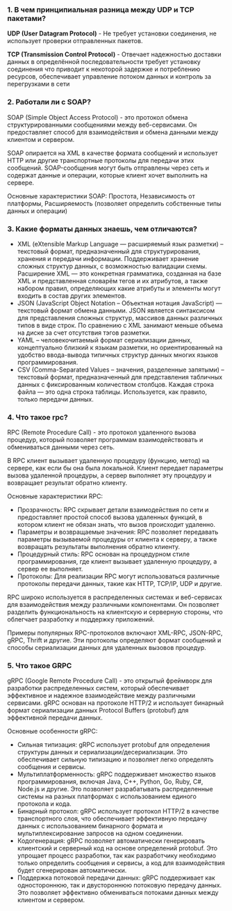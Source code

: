 ### 1. В чем принципиальная разница между UDP и TCP пакетами?

**UDP (User Datagram Protocol)** - Не требует установки соединения, не использует проверки отправленных пакетов.

**TCP (Transmission Control Protocol)** - Отвечает надежностью доставки данных в определённой последовательности требует
установку соединения что приводит к некоторой задержке и потреблению ресурсов, обеспечивает управление потоком данных и
контроль за перегрузками в сети

### 2. Работали ли с SOAP?

SOAP (Simple Object Access Protocol) - это протокол обмена структурированными сообщениями между веб-сервисами. Он
предоставляет способ для взаимодействия и обмена данными между клиентом и сервером.

SOAP опирается на XML в качестве формата сообщений и использует HTTP или другие транспортные протоколы для передачи этих
сообщений. SOAP-сообщения могут быть отправлены через сеть и содержат данные и операции, которые клиент хочет выполнить
на сервере.

Основные характеристики SOAP: Простота, Независимость от платформы, Расширяемость (позволяет определить собственные типы
данных и операции)

### 3. Какие форматы данных знаешь, чем отличаются?

- XML (eXtensible Markup Language — расширяемый язык разметки) – текстовый формат, предназначенный для структурирования,
  хранения и передачи информации. Поддерживает хранение сложных структур данных, с возможностью валидации схемы.
  Расширение XML — это конкретная грамматика, созданная на базе XML и представленная словарём тегов и их атрибутов,
  а также набором правил, определяющих какие атрибуты и элементы могут входить в состав других элементов.
- JSON (JavaScript Object Notation – Объектная нотация JavaScript) — текстовый формат обмена данными. JSON является
  синтаксисом для представления сложных структур, массивов данных различных типов в виде строк. По сравнению с XML
  занимают меньше объема на диске за счет отсутствия тэгов разметки.
- YAML – человекочитаемый формат сериализации данных, концептуально близкий к языкам разметки, но ориентированный на
  удобство ввода-вывода типичных структур данных многих языков программирования.
- CSV (Comma-Separated Values – значения, разделенные запятыми) – текстовый формат, предназначенный для представления
  табличных данных с фиксированным количеством столбцов. Каждая строка файла — это одна строка таблицы. Используется,
  как правило, только передачи данных.

### 4. Что такое rpc?

RPC (Remote Procedure Call) - это протокол удаленного вызова процедур, который позволяет программам взаимодействовать и
обмениваться данными через сеть.

В RPC клиент вызывает удаленную процедуру (функцию, метод) на сервере, как если бы она была локальной. Клиент передает
параметры вызова удаленной процедуры, а сервер выполняет эту процедуру и возвращает результат обратно клиенту.

Основные характеристики RPC:

- Прозрачность: RPC скрывает детали взаимодействия по сети и предоставляет простой способ вызова удаленных функций, в
  котором клиент не обязан знать, что вызов происходит удаленно.
- Параметры и возвращаемые значения: RPC позволяет передавать параметры вызываемой процедуры от клиента к серверу, а
  также возвращать результаты выполнения обратно клиенту.
- Процедурный стиль: RPC основан на процедурном стиле программирования, где клиент вызывает удаленную процедуру, а
  сервер ее выполняет.
- Протоколы: Для реализации RPC могут использоваться различные протоколы передачи данных, такие как HTTP, TCP/IP, UDP и
  другие.

RPC широко используется в распределенных системах и веб-сервисах для взаимодействия между различными компонентами. Он
позволяет разделить функциональность на клиентскую и серверную стороны, что облегчает разработку и поддержку приложений.

Примеры популярных RPC-протоколов включают XML-RPC, JSON-RPC, gRPC, Thrift и другие. Эти протоколы определяют формат
сообщений и способы сериализации данных для удаленных вызовов процедур.

### 5. Что такое GRPC

gRPC (Google Remote Procedure Call) - это открытый фреймворк для разработки распределенных систем, который обеспечивает
эффективное и надежное взаимодействие между различными сервисами. gRPC основан на протоколе HTTP/2 и использует бинарный
формат сериализации данных Protocol Buffers (protobuf) для эффективной передачи данных.

Основные особенности gRPC:

- Сильная типизация: gRPC использует protobuf для определения структуры данных и сериализации/десериализации. Это
  обеспечивает сильную типизацию и позволяет легко определять сообщения и сервисы.
- Мультиплатформенность: gRPC поддерживает множество языков программирования, включая Java, C++, Python, Go, Ruby, C#,
  Node.js и другие. Это позволяет разрабатывать распределенные системы на разных платформах с использованием единого
  протокола и кода.
- Бинарный протокол: gRPC использует протокол HTTP/2 в качестве транспортного слоя, что обеспечивает эффективную
  передачу данных с использованием бинарного формата и мультиплексирование запросов на одном соединении.
- Кодогенерация: gRPC позволяет автоматически генерировать клиентский и серверный код на основе определений protobuf.
  Это упрощает процесс разработки, так как разработчику необходимо только определить сообщения и сервисы, а код для
  взаимодействия будет сгенерирован автоматически.
- Поддержка потоковой передачи данных: gRPC поддерживает как одностороннюю, так и двустороннюю потоковую передачу
  данных. Это позволяет эффективно обмениваться потоками данных между клиентом и сервером.

